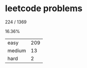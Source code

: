 # leetcode problems

224 / 1369

16.36%

|        |     |
| ------ | --- |
| easy   | 209  |
| medium | 13   |
| hard   | 2   |

